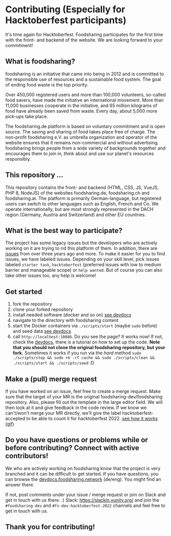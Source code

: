 # Contributing (Especially for Hacktoberfest participants)

It's time again for Hacktoberfest. Foodsharing participates for the first time with the front- and backend of the website. We are looking forward to your commitment!

## What is foodsharing?
foodsharing is an initiative that came into being in 2012 and is committed to the responsible use of resources and a sustainable food system. The goal of ending food waste is the top priority.

Over 450,000 registered users and more than 100,000 volunteers, so-called food savers, have made the initiative an international movement. More than 11,000 businesses cooperate in the initiative, and 65 million kilograms of food have already been saved from waste. Every day, about 5,000 more pick-ups take place.

The foodsharing.de platform is based on voluntary commitment and is open source. The saving and sharing of food takes place free of charge. The non-profit foodsharing e.V. as umbrella organization and operator of the website ensures that it remains non-commercial and without advertising.
foodsharing brings people from a wide variety of backgrounds together and encourages them to join in, think about and use our planet's resources responsibly.

## This repository ...
This repository contains the front- and backend (HTML, CSS, JS, VueJS, PHP 8, NodeJS) of the websites foodsharing.de, foodsharing.ch and foodsharing.at. The platform is primarily German-language, but registered users can switch to other languages such as English, French and Co. We operate internationally, but are most strongly represented in the DACH region (Germany, Austria and Switzerland) and other EU countries.

## What is the best way to participate?
The project has some legacy issues but the developers who are actively working on it are trying to rid this platform of them. In addition, there are [issues](https://gitlab.com/foodsharing-dev/foodsharing/-/issues) from over three years ago and more. To make it easier for you to find issues, we have labeled issues. Depending on your skill level, pick issues labeled `starter task`, `hacktoberfest` (preferred issues with low to medium barrier and manageable scope) or `help wanted`. But of course you can also take other issues too, any help is welcome!

## Get started
1. fork the repository
2. clone your forked repository
3. install needed software (docker and so on) [see devdocs](https://devdocs.foodsharing.network/tools-installation.html)
4. navigate to the directory with foodsharing content
5. start the Docker containers via `./scripts/start` (maybe `sudo` before) and seed data [see devdocs](https://devdocs.foodsharing.network/setting-things-up.html)
6. call `http://localhost:10080`. Do you see the page? It works now! If not, check the [devdocs](https://devdocs.foodsharing.network), there is a tutorial on how to set up the code. **Note that you should not clone the original foodsharing repository, but your fork.**
Sometimes it works if you run via the *hard* method `sudo ./scripts/stop && sudo rm -rf cache && sudo ./scripts/clean && ./scripts/start && ./scripts/seed` :D

## Make a (pull) merge request
If you have worked on an issue, feel free to create a merge request. Make sure that the target of your MR is the original foodsharing-dev/foodsharing repository. Also, please fill out the template in the large editor field. We will then look at it and give feedback in the code review. If we know we can't/won't merge your MR directly, we'll give the label hacktoberfest-accepted to be able to count it for hacktoberfest 2022. [see how it works (gif)](https://i.imgur.com/8sJwF8k.mp4)

## Do you have questions or problems while or before contributing? Connect with active contributors!
We who are actively working on foodsharing know that the project is very branched and it can be difficult to get started. If you have questions, you can browse the [devdocs.foodsharing.network](https://devdocs.foodsharing.network) (de/eng). You might find an answer there.

If not, post comments under your issue / merge request or join on Slack and get in touch with us there. :)
Slack: https://slackin.yunity.org/ and join the `#foodsharing-dev` and `#fs-dev-hacktoberfest-2022` channels and feel free to get in touch with us.

## Thank you for contributing!
